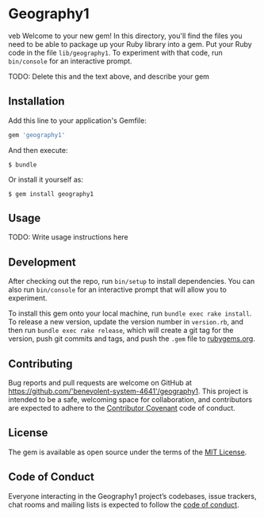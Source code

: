 # Geography1
veb
Welcome to your new gem! In this directory, you'll find the files you need to be able to package up your Ruby library into a gem. Put your Ruby code in the file `lib/geography1`. To experiment with that code, run `bin/console` for an interactive prompt.

TODO: Delete this and the text above, and describe your gem

## Installation

Add this line to your application's Gemfile:

```ruby
gem 'geography1'
```

And then execute:

    $ bundle

Or install it yourself as:

    $ gem install geography1

## Usage

TODO: Write usage instructions here

## Development

After checking out the repo, run `bin/setup` to install dependencies. You can also run `bin/console` for an interactive prompt that will allow you to experiment.

To install this gem onto your local machine, run `bundle exec rake install`. To release a new version, update the version number in `version.rb`, and then run `bundle exec rake release`, which will create a git tag for the version, push git commits and tags, and push the `.gem` file to [rubygems.org](https://rubygems.org).

## Contributing

Bug reports and pull requests are welcome on GitHub at https://github.com/'benevolent-system-4641'/geography1. This project is intended to be a safe, welcoming space for collaboration, and contributors are expected to adhere to the [Contributor Covenant](http://contributor-covenant.org) code of conduct.

## License

The gem is available as open source under the terms of the [MIT License](https://opensource.org/licenses/MIT).

## Code of Conduct

Everyone interacting in the Geography1 project’s codebases, issue trackers, chat rooms and mailing lists is expected to follow the [code of conduct](https://github.com/'benevolent-system-4641'/geography1/blob/master/CODE_OF_CONDUCT.md).
